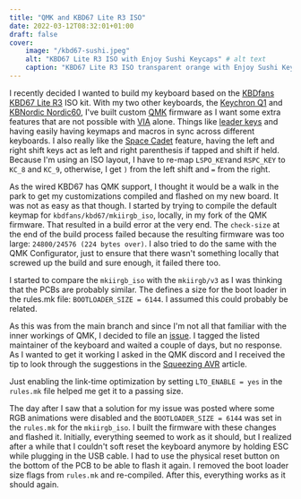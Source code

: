 ```yaml
---
title: "QMK and KBD67 Lite R3 ISO"
date: 2022-03-12T08:32:01+01:00
draft: false
cover:
    image: "/kbd67-sushi.jpeg" 
    alt: "KBD67 Lite R3 ISO with Enjoy Sushi Keycaps" # alt text
    caption: "KBD67 Lite R3 ISO transparent orange with Enjoy Sushi Keycaps" # display caption under cover
---
```


I recently decided I wanted to build my keyboard based on the [KBDfans KBD67 Lite R3](https://kbdfans.com/products/kbd67lite) ISO kit. With my two other keyboards, the [Keychron Q1](https://www.keychron.com/products/keychron-q1) and [KBNordic Nordic60](https://kbnordic.eu/keyboard-parts/pcb/nordic60-hotswap-pcb-isoansi.html), I've built custom [QMK](https://qmk.fm) firmware as I want some extra features that are not possible with [VIA](https://www.caniusevia.com) alone. Things like [leader keys](https://thomasbaart.nl/2018/12/20/qmk-basics-leader-key/) and having easily having keymaps and macros in sync across different keyboards. I also really like the [Space Cadet](https://github.com/qmk/qmk_firmware/blob/master/docs/feature_space_cadet.md) feature, having the left and right shift keys act as left and right parenthesis if tapped and shift if held. Because I'm using an ISO layout, I have to re-map `LSPO_KEY`and `RSPC_KEY` to `KC_8` and `KC_9`, otherwise, I get `)` from the left shift and `=` from the right.

As the wired KBD67 has QMK support, I thought it would be a walk in the park to get my customizations compiled and flashed on my new board. It was not as easy as that though. I started by trying to compile the default keymap for `kbdfans/kbd67/mkiirgb_iso`, locally, in my fork of the QMK firmware. That resulted in a build error at the very end. The `check-size` at the end of the build process failed because the resulting firmware was too large: `24800/24576 (224 bytes over)`. I also tried to do the same with the QMK Configurator, just to ensure that there wasn't something locally that screwed up the build and sure enough, it failed there too.

I started to compare the `mkiirgb_iso` with the `mkiirgb/v3` as I was thinking that the PCBs are probably similar. The defines a size for the boot loader in the rules.mk file: `BOOTLOADER_SIZE = 6144`. I assumed this could probably be related.

As this was from the main branch and since I'm not all that familiar with the inner workings of QMK, I decided to file an [issue](https://github.com/qmk/qmk_firmware/issues/16565). I tagged the listed maintainer of the keyboard and waited a couple of days, but no response. As I wanted to get it working I asked in the QMK discord and I received the tip to look through the suggestions in the [Squeezing AVR]([https://docs.qmk.fm/#/squeezing_avr](https://docs.qmk.fm/#/squeezing_avr)) article.

Just enabling the link-time optimization by setting `LTO_ENABLE = yes`
in the `rules.mk` file helped me get it to a passing size.

The day after I saw that a solution for my issue was posted where some RGB animations were disabled and the `BOOTLOADER_SIZE = 6144` was set in the `rules.mk` for the `mkiirgb_iso`. I built the firmware with these changes and flashed it. Initially, everything seemed to work as it should, but I realized after a while that I couldn't soft reset the keyboard anymore by holding ESC while plugging in the USB cable. I had to use the physical reset button on the bottom of the PCB to be able to flash it again. I removed the boot loader size flags from `rules.mk` and re-compiled. After this, everything works as it should again.